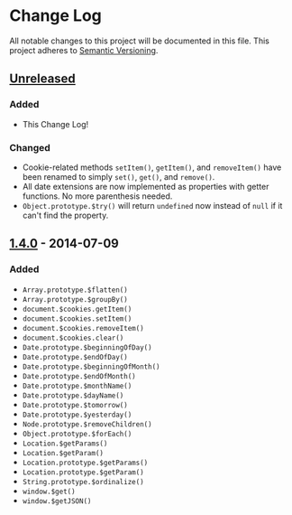 # Change Log

All notable changes to this project will be documented in this file.
This project adheres to [Semantic Versioning](http://semver.org/).

## [Unreleased]
### Added
- This Change Log!

### Changed
- Cookie-related methods `setItem()`, `getItem()`, and `removeItem()` have been
  renamed to simply `set()`, `get()`, and `remove()`.
- All date extensions are now implemented as properties with getter functions.
  No more parenthesis needed.
- `Object.prototype.$try()` will return `undefined` now instead of `null` if it
  can't find the property.

## [1.4.0] - 2014-07-09
### Added
- `Array.prototype.$flatten()`
- `Array.prototype.$groupBy()`
- `document.$cookies.getItem()`
- `document.$cookies.setItem()`
- `document.$cookies.removeItem()`
- `document.$cookies.clear()`
- `Date.prototype.$beginningOfDay()`
- `Date.prototype.$endOfDay()`
- `Date.prototype.$beginningOfMonth()`
- `Date.prototype.$endOfMonth()`
- `Date.prototype.$monthName()`
- `Date.prototype.$dayName()`
- `Date.prototype.$tomorrow()`
- `Date.prototype.$yesterday()`
- `Node.prototype.$removeChildren()`
- `Object.prototype.$forEach()`
- `Location.$getParams()`
- `Location.$getParam()`
- `Location.prototype.$getParams()`
- `Location.prototype.$getParam()`
- `String.prototype.$ordinalize()`
- `window.$get()`
- `window.$getJSON()`

[Unreleased]: https://github.com/avand/sprinkles/compare/v1.4.0...v2.0.0
[1.4.0]: https://github.com/avand/sprinkles/releases/tag/v1.4.0
